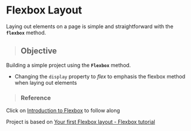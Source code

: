# Flexbox Layout

Laying out elements on a page is simple and straightforward with the **`flexbox`** method.

> ## Objective
Building a simple project using the **`Flexbox`** method. 
- Changing the `display` property to _flex_ to emphasis the flexbox method when laying out elements


> ### Reference
Click on [Introduction to Flexbox](https://www.theodinproject.com/lessons/foundations-introduction-to-flexbox) to follow along

Project is based on [Your first Flexbox layout - Flexbox tutorial](https://scrimba.com/learn/flexbox/your-first-flexbox-layout-flexbox-tutorial-canLGCw)